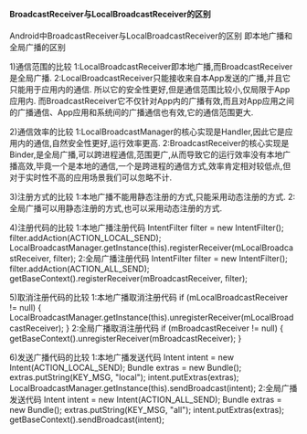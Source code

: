 #### BroadcastReceiver与LocalBroadcastReceiver的区别

Android中BroadcastReceiver与LocalBroadcastReceiver的区别
即本地广播和全局广播的区别

1)通信范围的比较
1:LocalBroadcastReceiver即本地广播,而BroadcastReceiver是全局广播.
2:LocalBroadcastReceiver只能接收来自本App发送的广播,并且它只能用于应用内的通信.
所以它的安全性更好,但是通信范围比较小,仅局限于App应用内.
而BroadcastReceiver它不仅针对App内的广播有效,而且对App应用之间的广播通信、App应用和系统间的广播通信也有效,它的通信范围更大.

2)通信效率的比较
1:LocalBroadcastManager的核心实现是Handler,因此它是应用内的通信,自然安全性更好,运行效率更高.
2:BroadcastReceiver的核心实现是Binder,是全局广播,可以跨进程通信,范围更广,从而导致它的运行效率没有本地广播高效,毕竟一个是本地的通信,一个是跨进程的通信方式,效率肯定相对较低点,但对于实时性不高的应用场景我们可以忽略不计.

3)注册方式的比较
1:本地广播不能用静态注册的方式,只能采用动态注册的方式.
2:全局广播可以用静态注册的方式,也可以采用动态注册的方式.

4)注册代码的比较
1:本地广播注册代码
IntentFilter filter = new IntentFilter();
filter.addAction(ACTION_LOCAL_SEND);
LocalBroadcastManager.getInstance(this).registerReceiver(mLocalBroadcastReceiver, filter);
2:全局广播注册代码
IntentFilter filter = new IntentFilter();
filter.addAction(ACTION_ALL_SEND);
getBaseContext().registerReceiver(mBroadcastReceiver, filter);

5)取消注册代码的比较
1:本地广播取消注册代码
if (mLocalBroadcastReceiver != null) {
LocalBroadcastManager.getInstance(this).unregisterReceiver(mLocalBroadcastReceiver);
}
2:全局广播取消注册代码
if (mBroadcastReceiver != null) {
getBaseContext().unregisterReceiver(mBroadcastReceiver);
}

6)发送广播代码的比较
1:本地广播发送代码
Intent intent = new Intent(ACTION_LOCAL_SEND);
Bundle extras = new Bundle();
extras.putString(KEY_MSG, "local");
intent.putExtras(extras);
LocalBroadcastManager.getInstance(this).sendBroadcast(intent);
2:全局广播发送代码
Intent intent = new Intent(ACTION_ALL_SEND);
Bundle extras = new Bundle();
extras.putString(KEY_MSG, "all");
intent.putExtras(extras);
getBaseContext().sendBroadcast(intent);